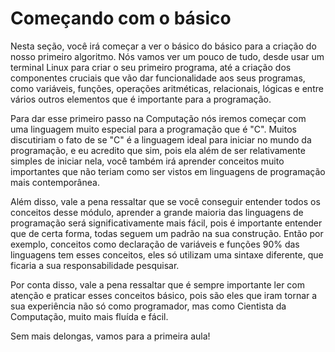# Começando com o básico

Nesta seção, você irá começar a ver o básico do básico para a criação do nosso primeiro algoritmo. Nós vamos ver um pouco de tudo, desde usar um terminal 
Linux para criar o seu primeiro programa, até a criação dos componentes cruciais que vão dar funcionalidade aos seus programas, como variáveis, funções, operações aritméticas, relacionais, lógicas e entre vários outros elementos que é importante para a programação.

Para dar esse primeiro passo na Computação nós iremos começar com uma linguagem muito especial para a programação que é "C". Muitos discutiriam o fato de se "C" é a linguagem ideal para iniciar no mundo da programação, e eu acredito que sim, pois ela além de ser relativamente simples de iniciar nela, você também irá aprender conceitos muito importantes que não teriam como ser vistos em linguagens de programação mais contemporânea.

Além disso, vale a pena ressaltar que se você conseguir entender todos os conceitos desse módulo, aprender a grande maioria das linguagens de programação será significativamente mais fácil, pois é importante entender que de certa forma, todas seguem um padrão na sua construção. Então por exemplo, conceitos como declaração de variáveis e funções 90% das linguagens tem esses conceitos, eles só utilizam uma sintaxe diferente, que ficaria a sua responsabilidade pesquisar.

Por conta disso, vale a pena ressaltar que é sempre importante ler com atenção e praticar esses conceitos básico, pois são eles que iram tornar a sua experiência não só como programador, mas como Cientista da Computação, muito mais fluída e fácil.

Sem mais delongas, vamos para a primeira aula!
